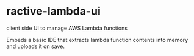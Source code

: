 # ractive-lambda-ui

client side UI to manage AWS Lambda functions  

Embeds a basic IDE that extracts lambda function contents into memory and uploads it on save.
